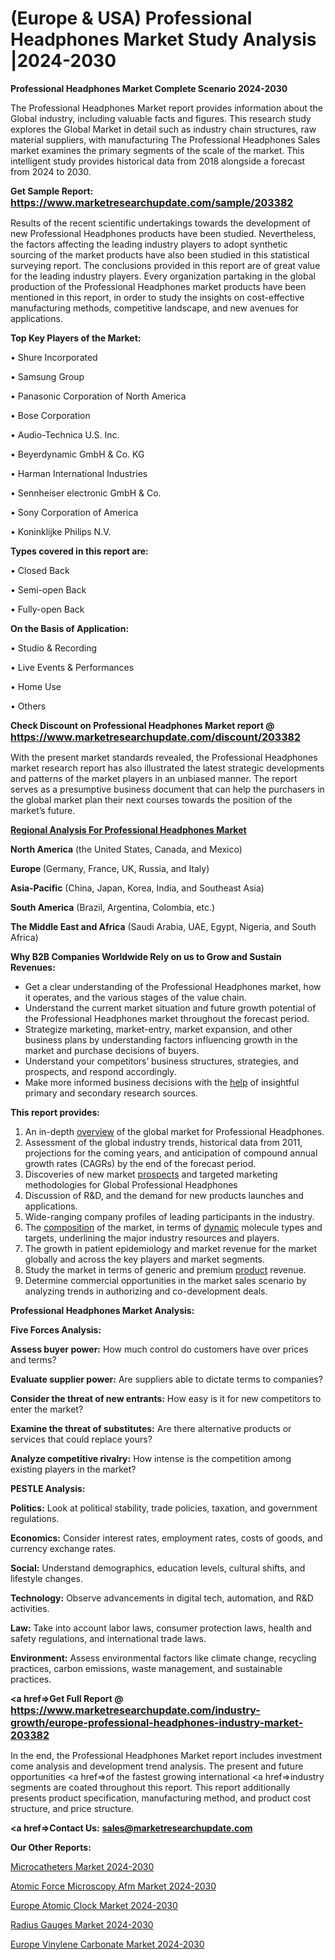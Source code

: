 # (Europe & USA) Professional Headphones Market Study Analysis |2024-2030

<strong>Professional Headphones Market Complete Scenario 2024-2030</strong>

The Professional Headphones Market report provides information about the Global industry, including valuable facts and figures. This research study explores the Global Market in detail such as industry chain structures, raw material suppliers, with manufacturing The Professional Headphones Sales market examines the primary segments of the scale of the market. This intelligent study provides historical data from 2018 alongside a forecast from 2024 to 2030.

<strong>Get Sample Report: <a href=https://www.marketresearchupdate.com/sample/203382><font size=3 color=#0000ff>https://www.marketresearchupdate.com/sample/203382</font></a></strong>

Results of the recent scientific undertakings towards the development of new Professional Headphones products have been studied. Nevertheless, the factors affecting the leading industry players to adopt synthetic sourcing of the market products have also been studied in this statistical surveying report. The conclusions provided in this report are of great value for the leading industry players. Every organization partaking in the global production of the Professional Headphones market products have been mentioned in this report, in order to study the insights on cost-effective manufacturing methods, competitive landscape, and new avenues for applications.

<strong>Top Key Players of the Market:</strong>

• Shure Incorporated

• Samsung Group

• Panasonic Corporation of North America

• Bose Corporation

• Audio-Technica U.S. Inc.

• Beyerdynamic GmbH & Co. KG

• Harman International Industries

• Sennheiser electronic GmbH & Co.

• Sony Corporation of America

• Koninklijke Philips N.V.

<strong>Types covered in this report are: </strong>

• Closed Back

• Semi-open Back

• Fully-open Back

<strong>On the Basis of Application:</strong>

• Studio & Recording

• Live Events & Performances

• Home Use

• Others

<strong>Check Discount on Professional Headphones Market report @ <a href=https://www.marketresearchupdate.com/discount/203382><font size=3 color=#0000ff>https://www.marketresearchupdate.com/discount/203382</font></a></strong>

With the present market standards revealed, the Professional Headphones market research report has also illustrated the latest strategic developments and patterns of the market players in an unbiased manner. The report serves as a presumptive business document that can help the purchasers in the global market plan their next courses towards the position of the market’s future.

<strong><u><b>Regional Analysis For Professional Headphones Market</b></u></strong>

<strong><b>North America</b></strong> (the United States, Canada, and Mexico)

<strong><b>Europe </b></strong>(Germany, France, UK, Russia, and Italy)

<strong><b>Asia-Pacific</b></strong> (China, Japan, Korea, India, and Southeast Asia)

<strong><b>South America</b></strong> (Brazil, Argentina, Colombia, etc.)

<strong><b>The Middle East and Africa</b></strong> (Saudi Arabia, UAE, Egypt, Nigeria, and South Africa)

<strong>Why B2B Companies Worldwide Rely on us to Grow and Sustain Revenues:</strong>
<ul>
  <li>Get a clear understanding of the Professional Headphones market, how it operates, and the various stages of the value chain.</li>
  <li>Understand the current market situation and future growth potential of the Professional Headphones market throughout the forecast period.</li>
  <li>Strategize marketing, market-entry, market expansion, and other business plans by understanding factors influencing growth in the market and purchase decisions of buyers.</li>
  <li>Understand your competitors’ business structures, strategies, and prospects, and respond accordingly.</li>
  <li>Make more informed business decisions with the <a href=ASDF991299>help</a> of insightful primary and secondary research sources.</li>
</ul>
<strong>This report provides:</strong>
<ol>
  <li>An in-depth <a href=>overview</a> of the global market for Professional Headphones.</li>
  <li>Assessment of the global industry trends, historical data from 2011, projections for the coming years, and anticipation of compound annual growth rates (CAGRs) by the end of the forecast period.</li>
  <li>Discoveries of new market <a href=>prospects</a> and targeted marketing methodologies for Global Professional Headphones</li>
  <li>Discussion of R&amp;D, and the demand for new products launches and applications.</li>
  <li>Wide-ranging company profiles of leading participants in the industry.</li>
  <li>The <a href=ASDF881288>composition</a> of the market, in terms of <a href=>dynamic</a> molecule types and targets, underlining the major industry resources and players.</li>
  <li>The growth in patient epidemiology and market revenue for the market globally and across the key players and market segments.</li>
  <li>Study the market in terms of generic and premium <a href=>product</a> revenue.</li>
  <li>Determine commercial opportunities in the market sales scenario by analyzing trends in authorizing and co-development deals.</li>
</ol>

<strong>Professional Headphones Market Analysis:</strong>

<strong>Five Forces Analysis:</strong>

<strong>Assess buyer power:</strong> How much control do customers have over prices and terms?

<strong>Evaluate supplier power:</strong> Are suppliers able to dictate terms to companies?

<strong>Consider the threat of new entrants:</strong> How easy is it for new competitors to enter the market?

<strong>Examine the threat of substitutes:</strong> Are there alternative products or services that could replace yours?

<strong>Analyze competitive rivalry:</strong> How intense is the competition among existing players in the market?

<strong>PESTLE Analysis:</strong>

<strong>Politics:</strong> Look at political stability, trade policies, taxation, and government regulations.

<strong>Economics:</strong> Consider interest rates, employment rates, costs of goods, and currency exchange rates.

<strong>Social:</strong> Understand demographics, education levels, cultural shifts, and lifestyle changes.

<strong>Technology:</strong> Observe advancements in digital tech, automation, and R&D activities.

<strong>Law:</strong> Take into account labor laws, consumer protection laws, health and safety regulations, and international trade laws.

<strong>Environment:</strong> Assess environmental factors like climate change, recycling practices, carbon emissions, waste management, and sustainable practices.

<strong><a href=>Get Full Report</a> @ <a href=https://www.marketresearchupdate.com/industry-growth/europe-professional-headphones-industry-market-203382><font size=3 color=#0000ff>https://www.marketresearchupdate.com/industry-growth/europe-professional-headphones-industry-market-203382</font></a></strong>

In the end, the Professional Headphones Market report includes investment come analysis and development trend analysis. The present and future opportunities <a href=>of</a> the fastest growing international <a href=>industry</a> segments are coated throughout this report. This report additionally presents product specification, manufacturing method, and product cost structure, and price structure.

<strong><a href=><strong>Contact Us:</strong></a></strong>
<strong>sales@marketresearchupdate.com</strong>

<strong>Our Other Reports:</strong>

<a href=https://www.linkedin.com/pulse/microcatheters-market-industry-analysis-segments>Microcatheters Market 2024-2030</a>

<a href=https://www.linkedin.com/pulse/atomic-force-microscopy-afm-market-2023-remarking>Atomic Force Microscopy Afm Market 2024-2030</a>

<a href=https://www.linkedin.com/pulse/europe-atomic-clock-market-trends-2023-updated>Europe Atomic Clock Market 2024-2030</a>

<a href=https://www.linkedin.com/pulse/radius-gauges-market-statistics-size-share-trend-ceepf/>Radius Gauges Market 2024-2030</a>

<a href=https://www.linkedin.com/pulse/europe-vinylene-carbonate-market-research-report-2023-3i3nf/>Europe Vinylene Carbonate Market 2024-2030</a>
